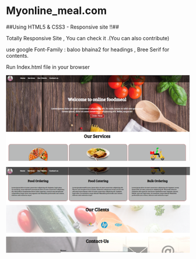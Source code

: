 # Myonline_meal.com
##Using HTML5 &amp; CSS3 - Responsive site !!##

Totally Responsive Site , You can check it .(You can also contribute)

use google Font-Family : baloo bhaina2 for headings , Bree Serif for contents.  

Run Index.html file in your browser

![alt text](https://github.com/shubhamgoel01/Myonline_meal/blob/main/screenshots/1.png?raw=true)

![alt text](https://github.com/shubhamgoel01/Myonline_meal/blob/main/screenshots/2.png?raw=true)


